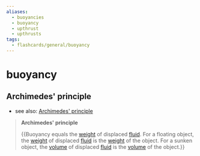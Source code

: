 ```yaml
---
aliases:
  - buoyancies
  - buoyancy
  - upthrust
  - upthrusts
tags:
  - flashcards/general/buoyancy
---
```


# buoyancy

## Archimedes' principle

- see also: [Archimedes' principle](Archimedes'%20principle.md)

> __Archimedes' principle__
>
> {{Buoyancy equals the [weight](weight.md) of displaced [fluid](fluid.md). For a floating object, the [weight](weight.md) of displaced [fluid](fluid.md) is the [weight](weight.md) of the object. For a sunken object, the [volume](volume.md) of displaced [fluid](fluid.md) is the [volume](volume.md) of the object.}}
